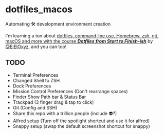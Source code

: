 
# dotfiles_macos
Automating 🛠  development  environment creation

I'm learning a ton about [dotfiles, command line use, Homebrew, zsh, git, macOS and more with the course ***Dotfiles from Start to Finish-ish***](http://dotfiles.eieio.xyz/) by [@EIEIOxyz](https://twitter.com/EIEIOxyz/), and you can too!


## TODO
- Terminal Preferences
- Changed Shell to ZSH
- Dock Preferences
- Mission Control Preferences (Don't rearrange spaces)
- Finder Show Path bar & Status Bar
- Trackpad (3 finger drag & tap to click)
- Git (Config and SSH)
- Share this repo with a trillion people (include 👽?)
- Alfred setup (Turn off the spotlight shortcut and use it for alfred)
- Snappy setup (swap the default screenshot shortcut for snappy)